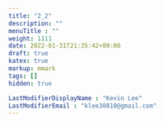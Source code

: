 ```yaml
---
title: "2_2"
description: ""
menuTitle : ""
weight: 1111
date: 2022-01-31T21:35:42+09:00
draft: true
katex: true
markup: mmark
tags: []
hidden: true

LastModifierDisplayName : "Kevin Lee"
LastModifierEmail : "klee30810@gmail.com"
---
```


